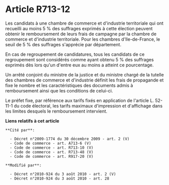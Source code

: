 # Article R713-12

Les candidats à une chambre de commerce et d'industrie territoriale qui ont recueilli au moins 5 % des suffrages exprimés à
cette élection peuvent obtenir le remboursement de leurs frais de campagne par la chambre de commerce et d'industrie
territoriale. Pour les chambres d'Ile-de-France, le seuil de 5 % des suffrages s'apprécie par département.

En cas de regroupement de candidatures, tous les candidats de ce regroupement sont considérés comme ayant obtenu 5 % des
suffrages exprimés dès lors qu'un d'entre eux au moins a atteint ce pourcentage. 

Un arrêté conjoint du ministre de la justice et du ministre chargé de la tutelle des chambres de commerce et d'industrie
définit les frais de propagande et fixe le nombre et les caractéristiques des documents admis à remboursement ainsi que les
conditions de celui-ci.

Le préfet fixe, par référence aux tarifs fixés en application de l'article L. 52-11-1 du code électoral, les tarifs maximaux
d'impression et d'affichage dans les limites desquels le remboursement intervient.

**Liens relatifs à cet article**

	**Cité par**:

	  - Décret n°2009-1774 du 30 décembre 2009 - art. 2 (V)
	  - Code de commerce - art. A713-6 (V)
	  - Code de commerce - art. R713-10 (V)
	  - Code de commerce - art. R713-48 (V)
	  - Code de commerce - art. R917-20 (V)

	**Modifié par**:

	  - Décret n°2010-924 du 3 août 2010 - art. 2 (V)
	  - Décret n°2010-924 du 3 août 2010 - art. 28
